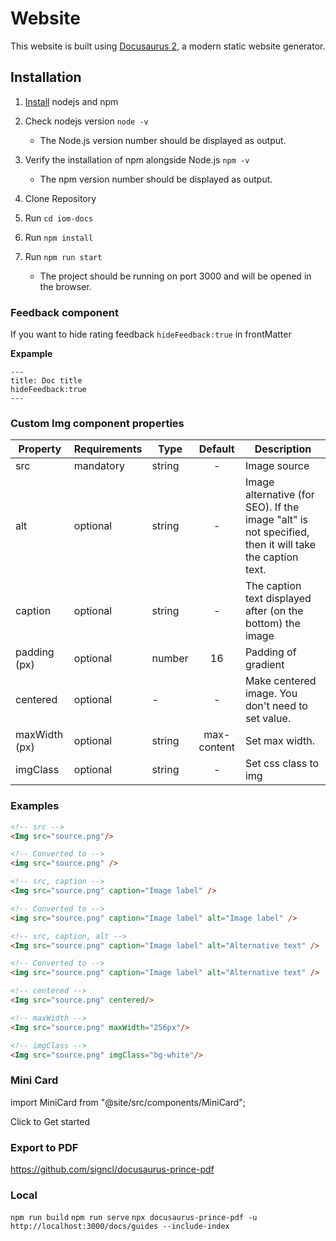 # Website

This website is built using [Docusaurus 2](https://docusaurus.io/), a modern static website generator.

## Installation

1. [Install](https://nodejs.org/en/download) nodejs and npm

2. Check nodejs version `node -v`
    - The Node.js version number should be displayed as output.

3. Verify the installation of npm alongside Node.js `npm -v`
    - The npm version number should be displayed as output.

4. Clone Repository

5. Run `cd iom-docs`

6. Run `npm install`

7. Run `npm run start`
    - The project should be running on port 3000 and will be opened in the browser.


### Feedback component

If you want to hide rating feedback 
`hideFeedback:true` in frontMatter

**Expample**
```mdx
---
title: Doc title
hideFeedback:true
---
```

### Custom Img component properties

| Property     | Requirements | Type   | Default    | Description                                                                                            |
|--------------|--------------|--------|:----------:|--------------------------------------------------------------------------------------------------------|
| src          | mandatory    | string |    -       | Image source                                                                                           |
| alt          | optional     | string |    -       | Image alternative (for SEO).  If the image "alt" is not specified, then it will take the caption text. |
| caption      | optional     | string |    -       | The caption text displayed after (on the bottom) the image                                             |
| padding (px) | optional     | number |    16      | Padding of gradient                                                                                    |
| centered     | optional     |    -   |    -       | Make centered image. You don't need to set value.                                                      |
| maxWidth (px)| optional     | string |max-content | Set max width.                                                                                         |
| imgClass     | optional     | string |    -       | Set css class to img                                                                                   |

### Examples

```html
<!-- src -->
<Img src="source.png"/>

<!-- Converted to -->
<img src="source.png" />
```

```html
<!-- src, caption -->
<Img src="source.png" caption="Image label" />

<!-- Converted to -->
<img src="source.png" caption="Image label" alt="Image label" />

```

```html
<!-- src, caption, alt -->
<Img src="source.png" caption="Image label" alt="Alternative text" />

<!-- Converted to -->
<img src="source.png" caption="Image label" alt="Alternative text" />
```

```html
<!-- centered -->
<Img src="source.png" centered/>
```

```html
<!-- maxWidth -->
<Img src="source.png" maxWidth="256px"/>
```

```html
<!-- imgClass -->
<Img src="source.png" imgClass="bg-white"/>
```

### Mini Card
import MiniCard from "@site/src/components/MiniCard";

<MiniCard link="https://iomete.com/start-know" linkName="Start now">Click to Get started</MiniCard>

### Export to PDF

https://github.com/signcl/docusaurus-prince-pdf

### Local
`npm run build`
`npm run serve`
`npx docusaurus-prince-pdf -u http://localhost:3000/docs/guides --include-index`